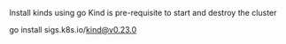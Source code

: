 Install kinds using go
Kind is pre-requisite to start and destroy the cluster

go install sigs.k8s.io/kind@v0.23.0